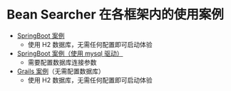 # Bean Searcher 在各框架内的使用案例

* [SpringBoot 案例](./spring-boot-demo)
  - 使用 H2 数据库，无需任何配置即可启动体验
* [SpringBoot 案例（使用 mysql 驱动）](./spring-boot-demo-mysql)
  - 需要配置数据库连接参数
* [Grails 案例](./grails-demo)（无需配置数据库）
  - 使用 H2 数据库，无需任何配置即可启动体验
